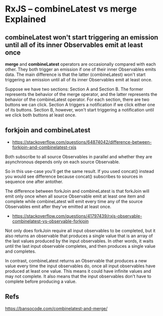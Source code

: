 # RxJS – combineLatest vs merge Explained

## combineLatest won't start triggering an emission until all of its inner Observables emit at least once

**merge** and **combineLatest** operators are occasionally compared with each other. They both trigger an emission if one of their inner Observables emits data. The main difference is that the latter (combineLatest) won't start triggering an emission until all of its inner Observables emit at least once.

Suppose we have two sections: Section A and Section B. The former represents the behavior of the merge operator, and the latter represents the behavior of the combineLatest operator. For each section, there are two buttons we can click. Section A triggers a notification if we click either one of its buttons. Section B, however, won't start triggering a notification until we click both buttons at least once.

## forkjoin and combineLatest

- https://stackoverflow.com/questions/64874042/difference-between-forkjoin-and-combinelatest-rxjs

Both subscribe to all source Observables in parallel and whether they are asynchronous depends only on each source Observable.

So in this use-case you'll get the same result. If you used concat() instead you would see difference because concat() subscribes to sources in sequence one after antother.

The difference between forkJoin and combineLatest is that forkJoin will emit only once when all source Observable emit at least one item and complete while combineLatest will emit every time any of the source Observables emit after they've emitted at least once.

- https://stackoverflow.com/questions/41797439/rxjs-observable-combinelatest-vs-observable-forkjoin


Not only does forkJoin require all input observables to be completed, but it also returns an observable that produces a single value that is an array of the last values produced by the input observables. In other words, it waits until the last input observable completes, and then produces a single value and completes.

In contrast, combineLatest returns an Observable that produces a new value every time the input observables do, once all input observables have produced at least one value. This means it could have infinite values and may not complete. It also means that the input observables don't have to complete before producing a value.

## Refs

https://bansocode.com/combinelatest-and-merge/


